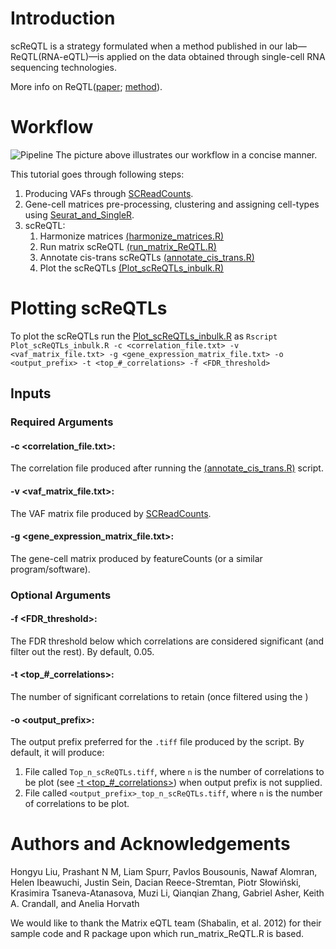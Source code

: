 # IntroductionscReQTL is a strategy formulated when a method published in our lab&mdash;ReQTL\(RNA-eQTL\)&mdash;is applied on the data obtained through single-cell RNA sequencing technologies.More info on ReQTL([paper](https://doi.org/10.1093/bioinformatics/btz750); [method](https://github.com/HorvathLab/ReQTL)).# Workflow![Pipeline](https://github.com/HorvathLab/NGS/blob/master/scReQTL/docs/pipeline.png?raw=true)The picture above illustrates our workflow in a concise manner.This tutorial goes through following steps:1. Producing VAFs through [SCReadCounts](https://github.com/HorvathLab/NGS/tree/master/SCReadCounts).2. Gene-cell matrices pre-processing, clustering and assigning cell-types using [Seurat_and_SingleR](https://github.com/hliu5259/scReQTL).3. scReQTL:    1. Harmonize matrices [\(harmonize_matrices.R\)](https://github.com/HorvathLab/ReQTL/#harmonize_matricesr)    2. Run matrix scReQTL [\(run_matrix_ReQTL.R\)](https://github.com/HorvathLab/ReQTL/#run_matrix_reqtlr)    3. Annotate cis-trans scReQTLs [\(annotate_cis_trans.R\)](https://github.com/HorvathLab/ReQTL/#annotate_cis_transr)    4. Plot the scReQTLs [\(Plot_scReQTLs_inbulk.R\)](README.md#plotting-screqtls)# Plotting scReQTLsTo plot the scReQTLs run the [Plot_scReQTLs_inbulk.R](https://github.com/HorvathLab/NGS/tree/master/scReQTL/docs/Plot_scReQTLs_inbulk.R) as `Rscript Plot_scReQTLs_inbulk.R -c <correlation_file.txt> -v <vaf_matrix_file.txt> -g <gene_expression_matrix_file.txt> -o <output_prefix> -t <top_#_correlations> -f <FDR_threshold>`## Inputs### Required Arguments#### -c <correlation\_file.txt>:The correlation file produced after running the [\(annotate_cis_trans.R\)](https://github.com/HorvathLab/ReQTL/#annotate_cis_transr) script.#### -v <vaf\_matrix\_file.txt>:The VAF matrix file produced by [SCReadCounts](https://github.com/HorvathLab/NGS/tree/master/SCReadCounts).#### -g <gene\_expression\_matrix\_file.txt>:The gene-cell matrix produced by featureCounts \(or a similar program/software\).### Optional Arguments#### -f <FDR\_threshold>:The FDR threshold below which correlations are considered significant \(and filter out the rest\). By default, 0.05.#### -t <top\_\#\_correlations>:The number of significant correlations to retain \(once filtered using the [](README.md#-f-fdr_correlations)\)#### -o <output\_prefix>:The output prefix preferred for the `.tiff` file produced by the script. By default, it will produce:1. File called `Top_n_scReQTLs.tiff`, where `n` is the number of correlations to be plot \(see [-t <top\_\#\_correlations>](README.md#-t-top__correlations)\) when output prefix is not supplied.2. File called `<output_prefix>_top_n_scReQTLs.tiff`, where `n` is the number of correlations to be plot.# Authors and AcknowledgementsHongyu Liu, Prashant N M, Liam Spurr, Pavlos Bousounis, Nawaf Alomran, Helen Ibeawuchi, Justin Sein, Dacian Reece-Stremtan, Piotr Słowiński, Krasimira Tsaneva-Atanasova, Muzi Li, Qianqian Zhang, Gabriel Asher, Keith A. Crandall, and Anelia HorvathWe would like to thank the Matrix eQTL team (Shabalin, et al. 2012) for their sample code and R package upon which run_matrix_ReQTL.R is based.
